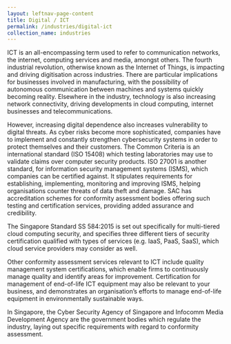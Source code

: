 ```yaml
---
layout: leftnav-page-content
title: Digital / ICT
permalink: /industries/digital-ict
collection_name: industries
---
```


ICT is an all-encompassing term used to refer to communication networks, the internet, computing services and media, amongst others. The fourth industrial revolution, otherwise known as the Internet of Things, is impacting and driving digitisation across industries. There are particular implications for businesses involved in manufacturing, with the possibility of autonomous communication between machines and systems quickly becoming reality. Elsewhere in the industry, technology is also increasing network connectivity, driving developments in cloud computing, internet businesses and telecommunications. 

However, increasing digital dependence also increases vulnerability to digital threats. As cyber risks become more sophisticated, companies have to implement and constantly strengthen cybersecurity systems in order to protect themselves and their customers. The Common Criteria is an international standard (ISO 15408) which testing laboratories may use to validate claims over computer security products. ISO 27001 is another standard, for information security management systems (ISMS), which companies can be certified against. It stipulates requirements for establishing, implementing, monitoring and improving ISMS, helping organisations counter threats of data theft and damage. SAC has accreditation schemes for conformity assessment bodies offering such testing and certification services, providing added assurance and credibility. 

The Singapore Standard SS 584:2015 is set out specifically for multi-tiered cloud computing security, and specifies three different tiers of security certification qualified with types of services (e.g. IaaS, PaaS, SaaS), which cloud service providers may consider as well. 

Other conformity assessment services relevant to ICT include quality management system certifications, which enable firms to continuously manage quality and identify areas for improvement. Certification for management of end-of-life ICT equipment may also be relevant to your business, and demonstrates an organisation’s efforts to manage end-of-life equipment in environmentally sustainable ways. 

In Singapore, the Cyber Security Agency of Singapore and Infocomm Media Development Agency are the government bodies which regulate the industry, laying out specific requirements with regard to conformity assessment.
